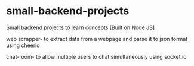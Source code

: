 # small-backend-projects
Small backend projects to learn concepts [Built on Node JS]

web scrapper- to extract data from a webpage and parse it to json format using cheerio

chat-room- to allow multiple users to chat simultaneously using socket.io
